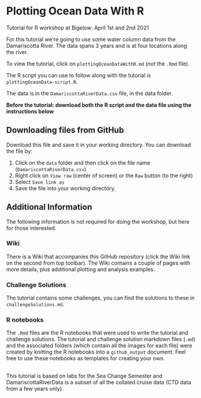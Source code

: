 # Plotting Ocean Data With R

Tutorial for R workshop at Bigelow: April 1st and 2nd 2021
 
For this tutorial we're going to use some water column data from the Damariscotta River. 
The data spans 3 years and is at four locations along the river. 

To view the tutorial, click on `plottingOceanDataWithR.md` (*not* the `.Rmd` file).

The R script you can use to follow along with the tutorial is `plottingOceanData-script.R`. 

The data is in the `DamariscottaRiverData.csv` file, in the data folder. 

**Before the tutorial: download both the R script and the data file using the instructions below**

## Downloading files from GitHub

Download this file and save it in your working directory. You can download the file by:

1. Click on the `data` folder and then click on the file name (`DamariscottaRiverData.csv`)
2. Right click on `View raw` (center of screen) or the `Raw` button (to the right)
3. Select `Save link as`
4. Save the file into your working directory.


## Additional Information

The following information is not required for doing the workshop, but here for those interested.

### Wiki

There is a Wiki that accompanies this GitHub repository (click the Wiki link on the second from top toolbar). 
The Wiki contains a couple of pages with more details, plus additional plotting and analysis examples. 

### Challenge Solutions

The tutorial contains some challenges, you can find the solutions to these in `challengeSolutions.md`.

### R notebooks

The `.Rmd` files are the R notebooks that were used to write the tutorial and challenge solutions. The tutorial
and challenge solution markdown files (`.md`) and the associated folders (which contain all the images for each
file) were created by knitting the R notebooks into a `github_output` document. Feel free to use these notebooks
as templates for creating your own. 

## 

This tutorial is based on labs for the Sea Change Semester and DamariscottaRiverData is a subset of all 
the collated cruise data (CTD data from a few years only).


 
